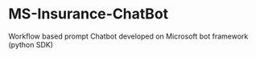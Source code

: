 # MS-Insurance-ChatBot
Workflow based prompt Chatbot developed on Microsoft bot framework (python SDK)
